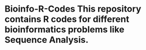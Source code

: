 # Bioinfo-R-Codes This repository contains R codes for different bioinformatics problems like Sequence Analysis.
